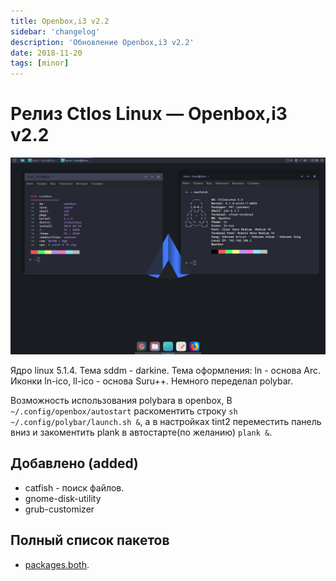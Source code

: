 ```yaml
---
title: Openbox,i3 v2.2
sidebar: 'changelog'
description: 'Обновление Openbox,i3 v2.2'
date: 2018-11-20
tags: [minor]
---
```


# Релиз Ctlos Linux — Openbox,i3 v2.2

![Openbox v2.2](../images/changelog/ob2-2.png)

Ядро linux 5.1.4. Тема sddm - darkine. Тема оформления: ln - основа Arc. Иконки ln-ico, ll-ico - основа Suru++. Немного переделал polybar.

Возможность использования polybara в openbox, В `~/.config/openbox/autostart` раскоментить строку `sh ~/.config/polybar/launch.sh &`, а в настройках tint2 переместить панель вниз и закоментить plank в автостарте(по желанию) `plank &`.

## Добавлено (added)

- catfish - поиск файлов.
- gnome-disk-utility
- grub-customizer

## Полный список пакетов

- [packages.both](https://github.com/ctlos/ctlosiso/blob/f230853a492f1c2de4f951f24b99e90ef6ffc7e3/packages.both).
